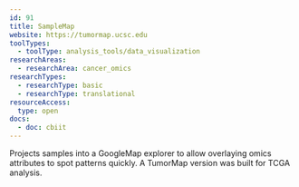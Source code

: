 ```yaml
---
id: 91
title: SampleMap
website: https://tumormap.ucsc.edu
toolTypes:
  - toolType: analysis_tools/data_visualization
researchAreas:
  - researchArea: cancer_omics
researchTypes:
  - researchType: basic
  - researchType: translational
resourceAccess:
  type: open
docs:
  - doc: cbiit
---
```

Projects samples into a GoogleMap explorer to allow overlaying omics attributes to spot patterns quickly. A TumorMap version was built for TCGA analysis.
